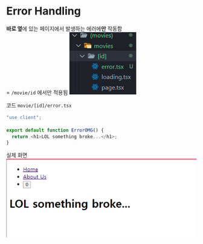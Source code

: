 # Error Handling

**바로 옆**에 있는 페이지에서 발생하는 에러에**만** 작동함  
= `/movie/id` 에서만 적용됨
![alt text](imgs/3.7/image.png)

코드
`movie/[id]/error.tsx`

```ts
"use client";

export default function ErrorOMG() {
  return <h1>LOL something broke...</h1>;
}
```

실제 화면
![alt text](imgs/3.7/image-1.png)

